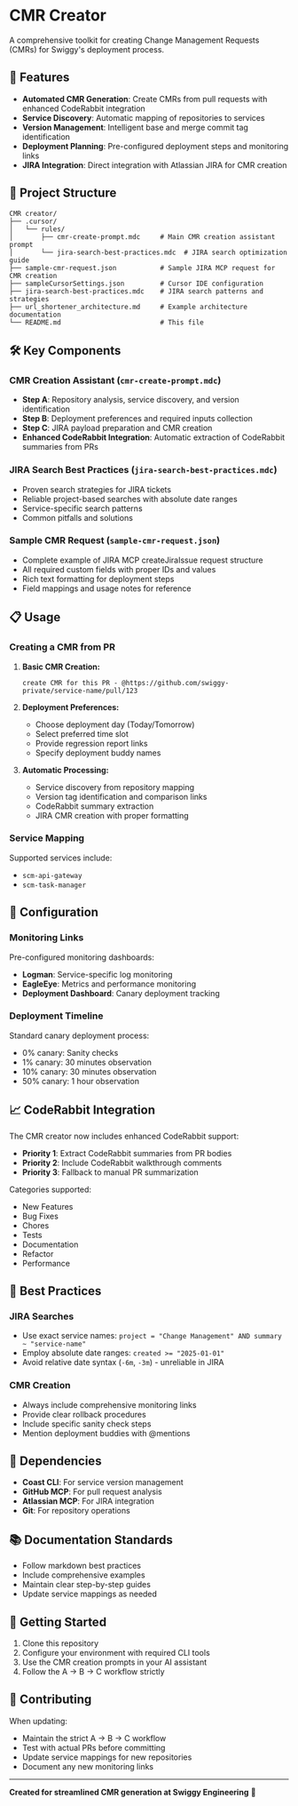 # CMR Creator

A comprehensive toolkit for creating Change Management Requests (CMRs) for Swiggy's deployment process.

## 🚀 Features

- **Automated CMR Generation**: Create CMRs from pull requests with enhanced CodeRabbit integration
- **Service Discovery**: Automatic mapping of repositories to services
- **Version Management**: Intelligent base and merge commit tag identification
- **Deployment Planning**: Pre-configured deployment steps and monitoring links
- **JIRA Integration**: Direct integration with Atlassian JIRA for CMR creation

## 📁 Project Structure

```
CMR creator/
├── .cursor/
│   └── rules/
│       ├── cmr-create-prompt.mdc     # Main CMR creation assistant prompt
│       └── jira-search-best-practices.mdc  # JIRA search optimization guide
├── sample-cmr-request.json           # Sample JIRA MCP request for CMR creation
├── sampleCursorSettings.json         # Cursor IDE configuration
├── jira-search-best-practices.mdc    # JIRA search patterns and strategies
├── url_shortener_architecture.md     # Example architecture documentation
└── README.md                         # This file
```

## 🛠️ Key Components

### CMR Creation Assistant (`cmr-create-prompt.mdc`)
- **Step A**: Repository analysis, service discovery, and version identification
- **Step B**: Deployment preferences and required inputs collection
- **Step C**: JIRA payload preparation and CMR creation
- **Enhanced CodeRabbit Integration**: Automatic extraction of CodeRabbit summaries from PRs

### JIRA Search Best Practices (`jira-search-best-practices.mdc`)
- Proven search strategies for JIRA tickets
- Reliable project-based searches with absolute date ranges
- Service-specific search patterns
- Common pitfalls and solutions

### Sample CMR Request (`sample-cmr-request.json`)
- Complete example of JIRA MCP createJiraIssue request structure
- All required custom fields with proper IDs and values
- Rich text formatting for deployment steps
- Field mappings and usage notes for reference

## 📋 Usage

### Creating a CMR from PR

1. **Basic CMR Creation:**
   ```
   create CMR for this PR - @https://github.com/swiggy-private/service-name/pull/123
   ```

2. **Deployment Preferences:**
   - Choose deployment day (Today/Tomorrow)
   - Select preferred time slot
   - Provide regression report links
   - Specify deployment buddy names

3. **Automatic Processing:**
   - Service discovery from repository mapping
   - Version tag identification and comparison links
   - CodeRabbit summary extraction
   - JIRA CMR creation with proper formatting

### Service Mapping

Supported services include:
- `scm-api-gateway`
- `scm-task-manager`

## 🔧 Configuration

### Monitoring Links
Pre-configured monitoring dashboards:
- **Logman**: Service-specific log monitoring
- **EagleEye**: Metrics and performance monitoring
- **Deployment Dashboard**: Canary deployment tracking

### Deployment Timeline
Standard canary deployment process:
- 0% canary: Sanity checks
- 1% canary: 30 minutes observation
- 10% canary: 30 minutes observation
- 50% canary: 1 hour observation

## 📈 CodeRabbit Integration

The CMR creator now includes enhanced CodeRabbit support:

- **Priority 1**: Extract CodeRabbit summaries from PR bodies
- **Priority 2**: Include CodeRabbit walkthrough comments
- **Priority 3**: Fallback to manual PR summarization

Categories supported:
- New Features
- Bug Fixes
- Chores
- Tests
- Documentation
- Refactor
- Performance

## 🎯 Best Practices

### JIRA Searches
- Use exact service names: `project = "Change Management" AND summary ~ "service-name"`
- Employ absolute date ranges: `created >= "2025-01-01"`
- Avoid relative date syntax (`-6m`, `-3m`) - unreliable in JIRA

### CMR Creation
- Always include comprehensive monitoring links
- Provide clear rollback procedures
- Include specific sanity check steps
- Mention deployment buddies with @mentions

## 🔗 Dependencies

- **Coast CLI**: For service version management
- **GitHub MCP**: For pull request analysis
- **Atlassian MCP**: For JIRA integration
- **Git**: For repository operations

## 📚 Documentation Standards

- Follow markdown best practices
- Include comprehensive examples
- Maintain clear step-by-step guides
- Update service mappings as needed

## 🚀 Getting Started

1. Clone this repository
2. Configure your environment with required CLI tools
3. Use the CMR creation prompts in your AI assistant
4. Follow the A → B → C workflow strictly

## 🤝 Contributing

When updating:
- Maintain the strict A → B → C workflow
- Test with actual PRs before committing
- Update service mappings for new repositories
- Document any new monitoring links

---

**Created for streamlined CMR generation at Swiggy Engineering** 🚀